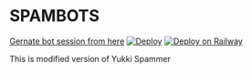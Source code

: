 # SPAMBOTS
[Gernate bot session from here](https://replit.com/@jattpawan/UstadOp#main.py)
[![Deploy](https://www.herokucdn.com/deploy/button.svg)](https://dashboard.heroku.com/new?template=https://github.com/dangerousjatt/SPAMBOTS)
[![Deploy on Railway](https://railway.app/button.svg)](https://railway.app/new/template?template=https%3A%2F%2Fgithub.com%2Finfotechbro%2FSpamBot&envs=APP_ID%2CAPI_HASH%2CSTRING%2CSTRING2%2CSTRING3%2STRING4%2CSTRING5%2CSTRING6%2CSTRING7%2CSTRING8%2CSTRING9%2CSTRING10%2CSUDO%2CPING_MESSAGE&APP_IDDesc=Get+this+value+from+my.telegram.org%21+Please+do+not+steal&API_HASHDesc=Get+this+value+from+my.telegram.org%21+Please+do+not+steal&STRINGDesc=BOT+STRING&STRING2Desc=BOT+STRING&STRING3Desc=BOT+STRING.&STRING4Desc=BOT+STRING&STRING5Desc=BOT+STRING&STRING6Desc=BOT+STRING&STRING7Desc=BOT+STRING&STRING8Desc=BOT+STRING&STRING9Desc=BOT+STRING&STRING10Desc=BOT+STRING&SUDODesc=Sudo+Users+Id&PING_MESSAGEDesc=A+custom+message+for+ping",.)

This is modified version of Yukki Spammer
